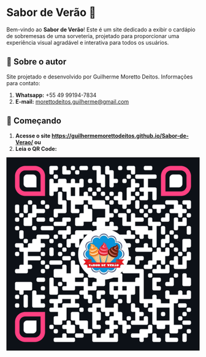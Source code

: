 # Sabor de Verão 🍦

Bem-vindo ao **Sabor de Verão**! Este é um site dedicado a exibir o cardápio de sobremesas de uma sorveteria, projetado para proporcionar uma experiência visual agradável e interativa para todos os usuários.

## 🧑 Sobre o autor

Site projetado e desenvolvido por Guilherme Moretto Deitos.
Informações para contato: 
1. **Whatsapp:** +55 49 99194-7834
2. **E-mail:** morettodeitos.guilherme@gmail.com

## 🚀 Começando

1. **Acesse o site <https://guilhermemorettodeitos.github.io/Sabor-de-Verao/> ou**
2. **Leia o QR Code:**
 
![Qrcode](images/qrcode.png)
